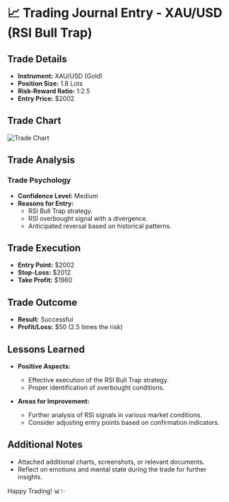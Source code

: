 # 📈 Trading Journal Entry - XAU/USD (RSI Bull Trap)

## Trade Details

- **Instrument:** XAU/USD (Gold)
- **Position Size:** 1.8 Lots
- **Risk-Reward Ratio:** 1:2.5
- **Entry Price:** $2002

## Trade Chart

![Trade Chart](insert_chart_image_url_here)

## Trade Analysis

### Trade Psychology

- **Confidence Level:** Medium
- **Reasons for Entry:**
  - RSI Bull Trap strategy.
  - RSI overbought signal with a divergence.
  - Anticipated reversal based on historical patterns.

## Trade Execution

- **Entry Point:** $2002
- **Stop-Loss:** $2012
- **Take Profit:** $1980

## Trade Outcome

- **Result:** Successful
- **Profit/Loss:** $50 (2.5 times the risk)

## Lessons Learned

- **Positive Aspects:**
  - Effective execution of the RSI Bull Trap strategy.
  - Proper identification of overbought conditions.

- **Areas for Improvement:**
  - Further analysis of RSI signals in various market conditions.
  - Consider adjusting entry points based on confirmation indicators.

## Additional Notes

- Attached additional charts, screenshots, or relevant documents.
- Reflect on emotions and mental state during the trade for further insights.

Happy Trading! 📊✨
